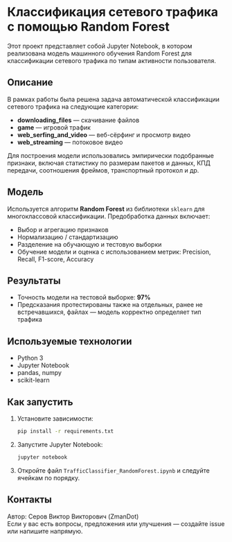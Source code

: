 # Классификация сетевого трафика с помощью Random Forest

Этот проект представляет собой Jupyter Notebook, в котором реализована модель машинного обучения Random Forest для классификации сетевого трафика по типам активности пользователя.

## Описание

В рамках работы была решена задача автоматической классификации сетевого трафика на следующие категории:

- **downloading_files** — скачивание файлов
- **game** — игровой трафик
- **web_serfing_and_video** — веб-сёрфинг и просмотр видео
- **web_streaming** — потоковое видео

Для построения модели использовались эмпирически подобранные признаки, включая статистику по размерам пакетов и данных, КПД передачи, соотношения фреймов, транспортный протокол и др.

## Модель

Используется алгоритм **Random Forest** из библиотеки `sklearn` для многоклассовой классификации. Предобработка данных включает:

- Выбор и агрегацию признаков
- Нормализацию / стандартизацию
- Разделение на обучающую и тестовую выборки
- Обучение модели и оценка с использованием метрик: Precision, Recall, F1-score, Accuracy

## Результаты

- Точность модели на тестовой выборке: **97%**
- Предсказания протестированы также на отдельных, ранее не встречавшихся, файлах — модель корректно определяет тип трафика

## Используемые технологии

- Python 3
- Jupyter Notebook
- pandas, numpy
- scikit-learn

## Как запустить

1. Установите зависимости:
    ```bash
    pip install -r requirements.txt
    ```

2. Запустите Jupyter Notebook:
    ```bash
    jupyter notebook
    ```

3. Откройте файл `TrafficClassifier_RandomForest.ipynb` и следуйте ячейкам по порядку.


## Контакты

Автор: Серов Виктор Викторович (ZmanDot)  
Если у вас есть вопросы, предложения или улучшения — создайте issue или напишите напрямую.
